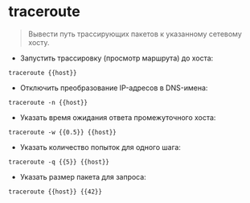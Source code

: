 # traceroute

> Вывести путь трассирующих пакетов к указанному сетевому хосту.

- Запустить трассировку (просмотр маршрута) до хоста:

`traceroute {{host}}`

- Отключить преобразование IP-адресов в DNS-имена:

`traceroute -n {{host}}`

- Указать время ожидания ответа промежуточного хоста:

`traceroute -w {{0.5}} {{host}}`

- Указать количество попыток для одного шага:

`traceroute -q {{5}} {{host}}`

- Указать размер пакета для запроса:

`traceroute {{host}} {{42}}`
